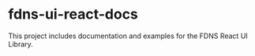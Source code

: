 # fdns-ui-react-docs
This project includes documentation and examples for the FDNS React UI Library.
